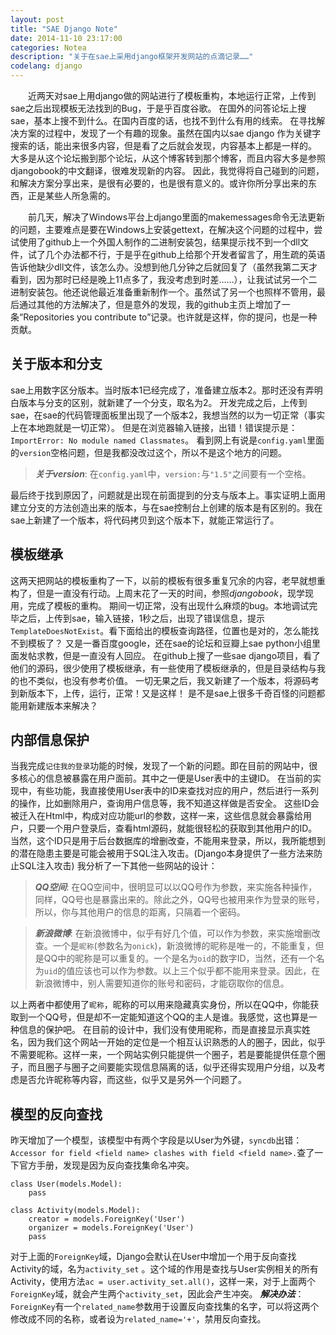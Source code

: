 ```yaml
---
layout: post
title: "SAE Django Note"
date: 2014-11-10 23:17:00
categories: Notea
description: "关于在sae上采用django框架开发网站的点滴记录……"
codelang: django
---
```



&emsp;&emsp;近两天对sae上用django做的网站进行了模板重构，本地运行正常，上传到sae之后出现模板无法找到的Bug，于是乎百度谷歌。
在国外的问答论坛上搜sae，基本上搜不到什么。在国内百度的话，也找不到什么有用的线索。
在寻找解决方案的过程中，发现了一个有趣的现象。虽然在国内以sae django 作为关键字搜索的话，能出来很多内容，但是看了之后就会发现，内容基本上都是一样的。
大多是从这个论坛搬到那个论坛，从这个博客转到那个博客，而且内容大多是参照djangobook的中文翻译，很难发现新的内容。
因此，我觉得将自己碰到的问题，和解决方案分享出来，是很有必要的，也是很有意义的。或许你所分享出来的东西，正是某些人所急需的。


&emsp;&emsp;前几天，解决了Windows平台上django里面的makemessages命令无法更新的问题，主要难点是要在Windows上安装gettext，在解决这个问题的过程中，尝试使用了github上一个外国人制作的二进制安装包，结果提示找不到一个dll文件，试了几个办法都不行，于是乎在github上给那个开发者留言了，用生疏的英语告诉他缺少dll文件，该怎么办。没想到他几分钟之后就回复了（虽然我第二天才看到，因为那时已经是晚上11点多了，我没考虑到时差……），让我试试另一个二进制安装包。他还说他最近准备重新制作一个。虽然试了另一个也照样不管用，最后通过其他的方法解决了，但是意外的发现，我的github主页上增加了一条“Repositories you contribute to”记录。也许就是这样，你的提问，也是一种贡献。


## 关于版本和分支

sae上用数字区分版本。当时版本1已经完成了，准备建立版本2。那时还没有弄明白版本与分支的区别，就新建了一个分支，取名为2。
开发完成之后，上传到sae，在sae的代码管理面板里出现了一个版本2，我想当然的以为一切正常（事实上在本地跑就是一切正常）。
但是在浏览器输入链接，出错！错误提示是：`ImportError: No module named Classmates`。
看到网上有说是`config.yaml`里面的`version`空格问题，但是我都没改过这个，所以不是这个地方的问题。

>***关于version***:
>在`config.yaml`中，`version:`与`"1.5"`之间要有一个空格。

最后终于找到原因了，问题就是出现在前面提到的分支与版本上。事实证明上面用建立分支的方法创造出来的版本，与在sae控制台上创建的版本是有区别的。我在sae上新建了一个版本，将代码拷贝到这个版本下，就能正常运行了。


## 模板继承

这两天把网站的模板重构了一下，以前的模板有很多重复冗余的内容，老早就想重构了，但是一直没有行动。上周末花了一天的时间，参照*djangobook*，现学现用，完成了模板的重构。
期间一切正常，没有出现什么麻烦的bug。本地调试完毕之后，上传到sae，输入链接，1秒之后，出现了错误信息，提示`TemplateDoesNotExist`。看下面给出的模板查询路径，位置也是对的，怎么能找不到模板了？
又是一番百度google，还在sae的论坛和豆瓣上sae python小组里面发帖求教，但是一直没有人回应。
在github上搜了一些sae django项目，看了他们的源码，很少使用了模板继承，有一些使用了模板继承的，但是目录结构与我的也不类似，也没有参考价值。
一切无果之后，我又新建了一个版本，将源码考到新版本下，上传，运行，正常！又是这样！
是不是sae上很多千奇百怪的问题都能用新建版本来解决？


## 内部信息保护

当我完成`记住我的登录`功能的时候，发现了一个新的问题。即在目前的网站中，很多核心的信息被暴露在用户面前。其中之一便是User表中的主键ID。
在当前的实现中，有些功能，我直接使用User表中的ID来查找对应的用户，然后进行一系列的操作，比如删除用户，查询用户信息等，我不知道这样做是否安全。
这些ID会被迁入在Html中，构成对应功能url的参数，这样一来，这些信息就会暴露给用户，只要一个用户登录后，查看html源码，就能很轻松的获取到其他用户的ID。
当然，这个ID只是用于后台数据库的增删改查，不能用来登录，所以，我所能想到的潜在隐患主要是可能会被用于SQL注入攻击。(Django本身提供了一些方法来防止SQL注入攻击)
我分析了一下其他一些网站的设计：

>***QQ空间***: 
>在QQ空间中，很明显可以以QQ号作为参数，来实施各种操作，同样，QQ号也是暴露出来的。除此之外，QQ号也被用来作为登录的账号，所以，你与其他用户的信息的距离，只隔着一个密码。

>***新浪微博***:
>在新浪微博中，似乎有好几个值，可以作为参数，来实施增删改查。一个是`昵称`(参数名为`onick`)，新浪微博的昵称是唯一的，不能重复，但是QQ中的昵称是可以重复的。一个是名为`oid`的数字ID，当然，还有一个名为`uid`的值应该也可以作为参数。以上三个似乎都不能用来登录。因此，在新浪微博中，别人需要知道你的账号和密码，才能窃取你的信息。

以上两者中都使用了`昵称`，昵称的可以用来隐藏真实身份，所以在QQ中，你能获取到一个QQ号，但是却不一定能知道这个QQ的主人是谁。我感觉，这也算是一种信息的保护吧。
在目前的设计中，我们没有使用昵称，而是直接显示真实姓名，因为我们这个网站一开始的定位是一个相互认识熟悉的人的圈子，因此，似乎不需要昵称。这样一来，一个网站实例只能提供一个圈子，若是要能提供任意个圈子，而且圈子与圈子之间要能实现信息隔离的话，似乎还得实现用户分组，以及考虑是否允许昵称等内容，而这些，似乎又是另外一个问题了。


## 模型的反向查找

昨天增加了一个模型，该模型中有两个字段是以User为外键，`syncdb`出错：`Accessor for field <field name> clashes with field <field name>.`查了一下官方手册，发现是因为反向查找集命名冲突。

```
class User(models.Model):
    pass

class Activity(models.Model):
    creator = models.ForeignKey('User')
    organizer = models.ForeignKey('User')
    pass
```
对于上面的`ForeignKey`域，Django会默认在User中增加一个用于反向查找Activity的域，名为`activity_set` 。这个域的作用是查找与User实例相关的所有Activity，使用方法`ac = user.activity_set.all()`，这样一来，对于上面两个`ForeignKey`域，就会产生两个`activity_set`，因此会产生冲突。
***解决办法***：`ForeignKey`有一个`related_name`参数用于设置反向查找集的名字，可以将这两个修改成不同的名称，或者设为`related_name='+'`，禁用反向查找。
